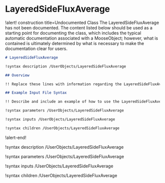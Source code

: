 # LayeredSideFluxAverage

!alert! construction title=Undocumented Class
The LayeredSideFluxAverage has not been documented. The content listed below should be used as a starting point for
documenting the class, which includes the typical automatic documentation associated with a
MooseObject; however, what is contained is ultimately determined by what is necessary to make the
documentation clear for users.

```markdown
# LayeredSideFluxAverage

!syntax description /UserObjects/LayeredSideFluxAverage

## Overview

!! Replace these lines with information regarding the LayeredSideFluxAverage object.

## Example Input File Syntax

!! Describe and include an example of how to use the LayeredSideFluxAverage object.

!syntax parameters /UserObjects/LayeredSideFluxAverage

!syntax inputs /UserObjects/LayeredSideFluxAverage

!syntax children /UserObjects/LayeredSideFluxAverage
```
!alert-end!

!syntax description /UserObjects/LayeredSideFluxAverage

!syntax parameters /UserObjects/LayeredSideFluxAverage

!syntax inputs /UserObjects/LayeredSideFluxAverage

!syntax children /UserObjects/LayeredSideFluxAverage
